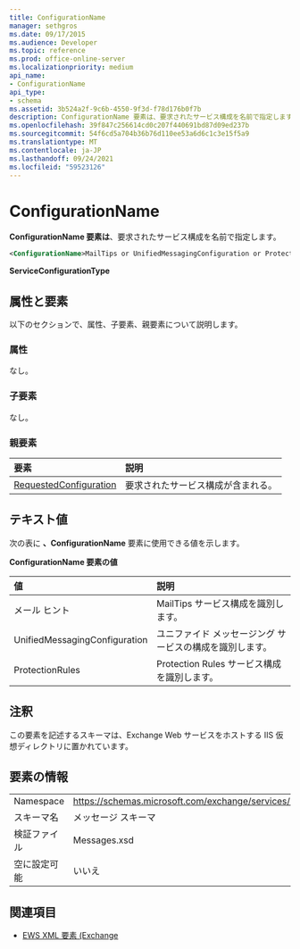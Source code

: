 ```yaml
---
title: ConfigurationName
manager: sethgros
ms.date: 09/17/2015
ms.audience: Developer
ms.topic: reference
ms.prod: office-online-server
ms.localizationpriority: medium
api_name:
- ConfigurationName
api_type:
- schema
ms.assetid: 3b524a2f-9c6b-4550-9f3d-f78d176b0f7b
description: ConfigurationName 要素は、要求されたサービス構成を名前で指定します。
ms.openlocfilehash: 39f847c256614cd0c207f440691bd87d09ed237b
ms.sourcegitcommit: 54f6cd5a704b36b76d110ee53a6d6c1c3e15f5a9
ms.translationtype: MT
ms.contentlocale: ja-JP
ms.lasthandoff: 09/24/2021
ms.locfileid: "59523126"
---
```

# <a name="configurationname"></a>ConfigurationName

**ConfigurationName 要素は**、要求されたサービス構成を名前で指定します。 
  
```xml
<ConfigurationName>MailTips or UnifiedMessagingConfiguration or ProtectionRules</ConfigurationName>
```

 **ServiceConfigurationType**
## <a name="attributes-and-elements"></a>属性と要素

以下のセクションで、属性、子要素、親要素について説明します。
  
### <a name="attributes"></a>属性

なし。
  
### <a name="child-elements"></a>子要素

なし。
  
### <a name="parent-elements"></a>親要素

|**要素**|**説明**|
|:-----|:-----|
|[RequestedConfiguration](requestedconfiguration.md) <br/> |要求されたサービス構成が含まれる。  <br/> |
   
## <a name="text-value"></a>テキスト値

次の表に **、ConfigurationName** 要素に使用できる値を示します。 
  
**ConfigurationName 要素の値**

|**値**|**説明**|
|:-----|:-----|
|メール ヒント  <br/> |MailTips サービス構成を識別します。  <br/> |
|UnifiedMessagingConfiguration  <br/> |ユニファイド メッセージング サービスの構成を識別します。  <br/> |
|ProtectionRules  <br/> |Protection Rules サービス構成を識別します。  <br/> |
   
## <a name="remarks"></a>注釈

この要素を記述するスキーマは、Exchange Web サービスをホストする IIS 仮想ディレクトリに置かれています。
  
## <a name="element-information"></a>要素の情報

|||
|:-----|:-----|
|Namespace  <br/> |https://schemas.microsoft.com/exchange/services/2006/messages  <br/> |
|スキーマ名  <br/> |メッセージ スキーマ  <br/> |
|検証ファイル  <br/> |Messages.xsd  <br/> |
|空に設定可能  <br/> |いいえ  <br/> |
   
## <a name="see-also"></a>関連項目



- [EWS XML 要素 (Exchange](ews-xml-elements-in-exchange.md)

